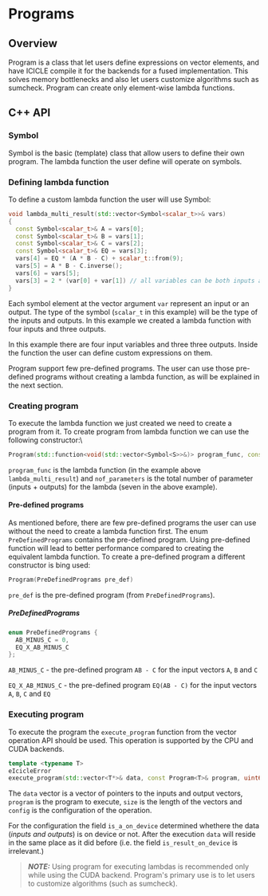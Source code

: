 # Programs

## Overview

Program is a class that let users define expressions on vector elements, and have ICICLE compile it for the backends for a fused implementation. This solves memory bottlenecks and also let users customize algorithms such as sumcheck. Program can create only element-wise lambda functions.


## C++ API

### Symbol

Symbol is the basic (template) class that allow users to define their own program. The lambda function the user define will operate on symbols.

### Defining lambda function

To define a custom lambda function the user will use Symbol:
```cpp
void lambda_multi_result(std::vector<Symbol<scalar_t>>& vars)
{
  const Symbol<scalar_t>& A = vars[0];
  const Symbol<scalar_t>& B = vars[1];
  const Symbol<scalar_t>& C = vars[2];
  const Symbol<scalar_t>& EQ = vars[3];
  vars[4] = EQ * (A * B - C) + scalar_t::from(9);
  vars[5] = A * B - C.inverse();
  vars[6] = vars[5];
  vars[3] = 2 * (var[0] + var[1]) // all variables can be both inputs and outputs
}
```

Each symbol element at the vector argument `var` represent an input or an output. The type of the symbol (`scalar_t` in this example) will be the type of the inputs and outputs. In this example we created a lambda function with four inputs and three outputs.

In this example there are four input variables and three three outputs. Inside the function the user can define custom expressions on them.

Program support few pre-defined programs. The user can use those pre-defined programs without creating a lambda function, as will be explained in the next section.

### Creating program

To execute the lambda function we just created we need to create a program from it.
To create program from lambda function we can use the following constructor:\

```cpp
Program(std::function<void(std::vector<Symbol<S>>&)> program_func, const int nof_parameters)
```

`program_func` is the lambda function (in the example above `lambda_multi_result`) and `nof_parameters` is the total number of parameter (inputs + outputs) for the lambda (seven in the above example).

#### Pre-defined programs

As mentioned before, there are few pre-defined programs the user can use without the need to create a lambda function first. The enum `PreDefinedPrograms` contains the pre-defined program. Using pre-defined function will lead to better performance compared to creating the equivalent lambda function.
To create a pre-defined program a different constructor is bing used:

```cpp
Program(PreDefinedPrograms pre_def)
```

`pre_def` is the pre-defined program (from `PreDefinedPrograms`).

##### PreDefinedPrograms

```cpp
enum PreDefinedPrograms {
  AB_MINUS_C = 0,
  EQ_X_AB_MINUS_C
};
```

`AB_MINUS_C` - the pre-defined program `AB - C` for the input vectors `A`, `B` and `C`

`EQ_X_AB_MINUS_C` - the pre-defined program `EQ(AB - C)` for the input vectors `A`, `B`, `C` and `EQ`


### Executing program

To execute the program the `execute_program` function from the vector operation API should be used. This operation is supported by the CPU and CUDA backends.


```cpp
template <typename T>
eIcicleError
execute_program(std::vector<T*>& data, const Program<T>& program, uint64_t size, const VecOpsConfig& config);
```

The `data` vector is a vector of pointers to the inputs and output vectors, `program` is the program to execute, `size` is the length of the vectors and `config` is the configuration of the operation.

For the configuration the field `is_a_on_device` determined whethere the data (*inputs and outputs*) is on device or not. After the execution `data` will reside in the same place as it did before (i.e. the field `is_result_on_device` is irrelevant.)

> **_NOTE:_**  Using program for executing lambdas is recommended only while using the CUDA backend. Program's primary use is to let users to customize algorithms (such as sumcheck). 
